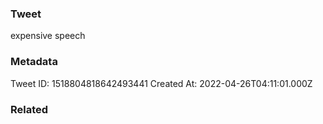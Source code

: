 ### Tweet
expensive speech

### Metadata
Tweet ID: 1518804818642493441
Created At: 2022-04-26T04:11:01.000Z

### Related

